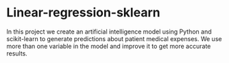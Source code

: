 # Linear-regression-sklearn
In this project we create an artificial intelligence model using Python and scikit-learn to generate predictions about patient medical expenses. We use more than one variable in the model and improve it to get more accurate results.
